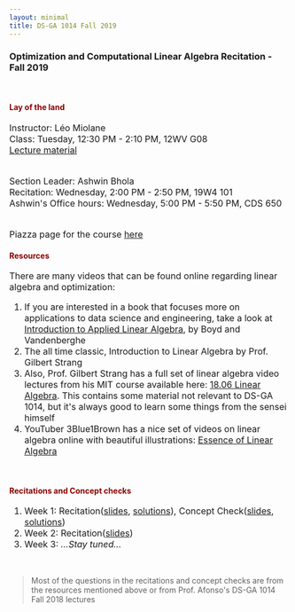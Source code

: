 ```yaml
---
layout: minimal
title: DS-GA 1014 Fall 2019
---
```



<div style='font-family:BlinkMacSystemFont,-apple-system,"Segoe UI",Roboto,Oxygen,Ubuntu,Cantarell,"Fira Sans","Droid Sans","Helvetica Neue",Helvetica,Arial,sans-serif;'>

<h3>Optimization and Computational Linear Algebra Recitation - Fall 2019</h3>
<br>


<h4><font color="darkred">Lay of the land</font></h4>
<font size="3">
Instructor: Léo Miolane<br>
Class: Tuesday, 12:30 PM - 2:10 PM, 12WV G08<br>
<a href='https://leomiolane.github.io/linalg-for-ds.html' target="_blank">Lecture material</a><br><br>

Section Leader: Ashwin Bhola<br>
Recitation: Wednesday, 2:00 PM - 2:50 PM, 19W4 101<br>
Ashwin's Office hours: Wednesday, 5:00 PM - 5:50 PM, CDS 650<br><br>

Piazza page for the course <a href='https://piazza.com/nyu/fall2019/dsga1014' target="_blank">here </a>
</font>
<br>


<h4><font color="darkred">Resources</font></h4>
<font size="3">
There are many videos that can be found online regarding linear algebra and optimization:<br>
<ol>
<li> If you are interested in a book that focuses more on applications to data science and engineering, take a look at <a href='http://web.stanford.edu/~boyd/vmls/' target="_blank">Introduction to Applied Linear Algebra</a>, by Boyd and Vandenberghe</li>
<li> The all time classic, Introduction to Linear Algebra by Prof. Gilbert Strang</li>
<li> Also, Prof. Gilbert Strang has a full set of linear algebra video lectures from his MIT course available here: <a href='http://web.mit.edu/18.06/www/videos.shtml' target="_blank">18.06 Linear Algebra</a>. This contains some material not relevant to DS-GA 1014, but it's always good to learn some things from the sensei himself</li>
<li> YouTuber 3Blue1Brown has a nice set of videos on linear algebra online with beautiful illustrations: <a href='https://www.youtube.com/playlist?list=PLZHQObOWTQDPD3MizzM2xVFitgF8hE_ab' target="_blank">Essence of Linear Algebra</a></li>
</ol>
</font>
<br>

<h4><font color="darkred">Recitations and Concept checks</font></h4>
<font size="3">
<ol>
<li>Week 1: Recitation(<a href='/linalgFall19/Recitations/Week1.pdf' target="_blank">slides</a>, <a href='/linalgFall19/Recitations/Lab1Sol.pdf' target="_blank">solutions</a>), Concept Check(<a href='/linalgFall19/ConceptChecks/Week1.pdf' target="_blank">slides</a>, <a href='/linalgFall19/ConceptChecks/Week1Sol.pdf' target="_blank">solutions</a>)</li>
<li>Week 2: Recitation(<a href='/linalgFall19/Recitations/Week2.pdf' target="_blank">slides</a>)</li>
<li>Week 3: <i>...Stay tuned...</i></li>
</ol>
</font>
<br>


</div>


>Most of the questions in the recitations and concept checks are from the resources mentioned above or from Prof. Afonso's DS-GA 1014 Fall 2018 lectures